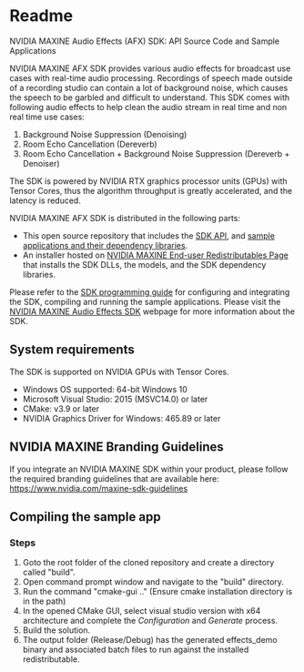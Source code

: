 # Readme

NVIDIA MAXINE Audio Effects (AFX) SDK: API Source Code and Sample Applications

NVIDIA MAXINE AFX SDK provides various audio effects for broadcast use cases with real-time audio processing. Recordings of speech made outside of a recording studio can contain a lot of background noise, which causes the speech to be garbled and difficult to understand. This SDK comes with following audio effects to help clean the audio stream in real time and non real time use cases:
1. Background Noise Suppression (Denoising)
2. Room Echo Cancellation  (Dereverb)
3. Room Echo Cancellation + Background Noise Suppression (Dereverb + Denoiser)

The SDK is powered by NVIDIA RTX graphics processor units (GPUs) with Tensor Cores, thus the algorithm throughput is greatly accelerated, and the latency is reduced.

NVIDIA MAXINE AFX SDK is distributed in the following parts:

-  This open source repository that includes the [SDK API](https://github.com/NVIDIA/MAXINE-AFX-SDK/tree/v1.0.5/nvafx), and [sample applications and their dependency libraries](https://github.com/NVIDIA/MAXINE-AFX-SDK/tree/v1.0.5/samples).
- An installer hosted on [NVIDIA MAXINE End-user Redistributables Page](https://www.nvidia.com/broadcast-sdk-resources) that installs the SDK DLLs, the models, and the SDK dependency libraries.

Please refer to the [SDK programming guide](https://docs.nvidia.com/deeplearning/maxine/audio-effects-sdk-windows/index.html) for configuring and integrating the SDK, compiling and running the sample applications. Please visit the [NVIDIA MAXINE Audio Effects SDK](https://developer.nvidia.com/maxine-getting-started) webpage for more information about the SDK.

## System requirements
The SDK is supported on NVIDIA GPUs with Tensor Cores.
* Windows OS supported: 64-bit Windows 10
* Microsoft Visual Studio: 2015 (MSVC14.0) or later
* CMake: v3.9 or later
* NVIDIA Graphics Driver for Windows: 465.89 or later

##  NVIDIA MAXINE Branding Guidelines

If you integrate an NVIDIA MAXINE SDK within your product, please follow the required branding guidelines that are available here:
https://www.nvidia.com/maxine-sdk-guidelines

## Compiling the sample app

### Steps
1. Goto the root folder of the cloned repository and create a directory called "build".
2. Open command prompt window and navigate to the "build" directory.
3. Run the command "cmake-gui .." (Ensure cmake installation directory is in the path)
4. In the opened CMake GUI, select visual studio version with x64 architecture and complete the _Configuration_ and _Generate_ process.
5. Build the solution.
6. The output folder (Release/Debug) has the generated effects_demo binary and associated batch files to run against the installed redistributable.
